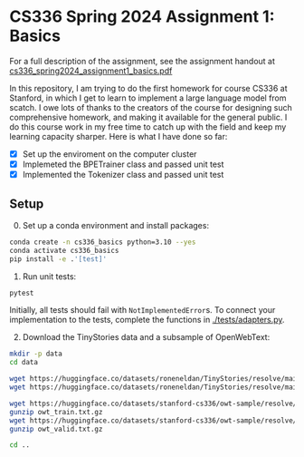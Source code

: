 # CS336 Spring 2024 Assignment 1: Basics

For a full description of the assignment, see the assignment handout at
[cs336_spring2024_assignment1_basics.pdf](./cs336_spring2024_assignment1_basics.pdf)

In this repository, I am trying to do the first homework for course CS336 at Stanford, in which I get to learn to implement a large language model from scatch. I owe lots of thanks to the creators of the course for designing such comprehensive homework, and making it available for the general public. I do this course work in my free time to catch up with the field and keep my learning capacity sharper. Here is what I have done so far:
- [x] Set up the enviroment on the computer cluster
- [x] Implemeted the BPETrainer class and passed unit test
- [x] Implemented the Tokenizer class and passed unit test

## Setup

0. Set up a conda environment and install packages:

``` sh
conda create -n cs336_basics python=3.10 --yes
conda activate cs336_basics
pip install -e .'[test]'
```

1. Run unit tests:

``` sh
pytest
```

Initially, all tests should fail with `NotImplementedError`s.
To connect your implementation to the tests, complete the
functions in [./tests/adapters.py](./tests/adapters.py).

2. Download the TinyStories data and a subsample of OpenWebText:

``` sh
mkdir -p data
cd data

wget https://huggingface.co/datasets/roneneldan/TinyStories/resolve/main/TinyStoriesV2-GPT4-train.txt
wget https://huggingface.co/datasets/roneneldan/TinyStories/resolve/main/TinyStoriesV2-GPT4-valid.txt

wget https://huggingface.co/datasets/stanford-cs336/owt-sample/resolve/main/owt_train.txt.gz
gunzip owt_train.txt.gz
wget https://huggingface.co/datasets/stanford-cs336/owt-sample/resolve/main/owt_valid.txt.gz
gunzip owt_valid.txt.gz

cd ..
```


